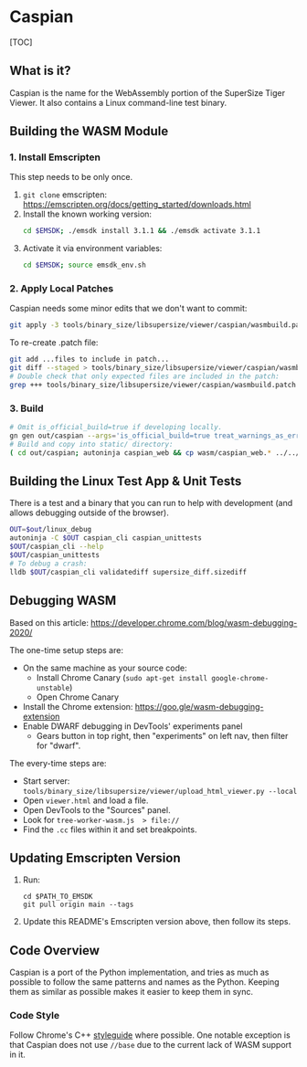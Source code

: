 # Caspian

[TOC]

## What is it?

Caspian is the name for the WebAssembly portion of the SuperSize Tiger Viewer.
It also contains a Linux command-line test binary.

## Building the WASM Module

### 1. Install Emscripten

This step needs to be only once.

1. `git clone` emscripten:
https://emscripten.org/docs/getting_started/downloads.html
2. Install the known working version:
   ```sh
   cd $EMSDK; ./emsdk install 3.1.1 && ./emsdk activate 3.1.1
   ```
3. Activate it via environment variables:
   ```sh
   cd $EMSDK; source emsdk_env.sh
   ```

### 2. Apply Local Patches

Caspian needs some minor edits that we don't want to commit:

```sh
git apply -3 tools/binary_size/libsupersize/viewer/caspian/wasmbuild.patch
```

To re-create .patch file:
```sh
git add ...files to include in patch...
git diff --staged > tools/binary_size/libsupersize/viewer/caspian/wasmbuild.patch
# Double check that only expected files are included in the patch:
grep +++ tools/binary_size/libsupersize/viewer/caspian/wasmbuild.patch
```

### 3. Build

```sh
# Omit is_official_build=true if developing locally.
gn gen out/caspian --args='is_official_build=true treat_warnings_as_errors=false fatal_linker_warnings=false chrome_pgo_phase=0'
# Build and copy into static/ directory:
( cd out/caspian; autoninja caspian_web && cp wasm/caspian_web.* ../../tools/binary_size/libsupersize/viewer/static/ )
```

## Building the Linux Test App & Unit Tests

There is a test and a binary that you can run to help with development (and
allows debugging outside of the browser).

```sh
OUT=$out/linux_debug
autoninja -C $OUT caspian_cli caspian_unittests
$OUT/caspian_cli --help
$OUT/caspian_unittests
# To debug a crash:
lldb $OUT/caspian_cli validatediff supersize_diff.sizediff
```

## Debugging WASM

Based on this article: https://developer.chrome.com/blog/wasm-debugging-2020/

The one-time setup steps are:

 * On the same machine as your source code:
   * Install Chrome Canary (`sudo apt-get install google-chrome-unstable`)
   * Open Chrome Canary
 * Install the Chrome extension: https://goo.gle/wasm-debugging-extension
 * Enable DWARF debugging in DevTools' experiments panel
   * Gears button in top right, then "experiments" on left nav, then filter for "dwarf".

The every-time steps are:

 * Start server: `tools/binary_size/libsupersize/viewer/upload_html_viewer.py --local`
 * Open `viewer.html` and load a file.
 * Open DevTools to the "Sources" panel.
 * Look for `tree-worker-wasm.js  > file://`
 * Find the `.cc` files within it and set breakpoints.

## Updating Emscripten Version

1. Run:
   ```
   cd $PATH_TO_EMSDK
   git pull origin main --tags
   ```
2.  Update this README's Emscripten version above, then follow its steps.

## Code Overview

Caspian is a port of the Python implementation, and tries as much as possible to
follow the same patterns and names as the Python. Keeping them as similar as
possible makes it easier to keep them in sync.

### Code Style

Follow Chrome's C++ [styleguide] where possible. One notable exception is that
Caspian does not use `//base` due to the current lack of WASM support in it.

[styleguide]: https://chromium.googlesource.com/chromium/src/+/main/styleguide/c++/c++.md
